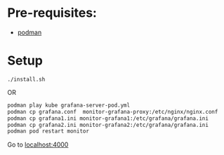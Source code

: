 # Pre-requisites:
- [podman](https://podman.io/getting-started/installation)
# Setup
```
./install.sh
```
OR
```bash
podman play kube grafana-server-pod.yml 
podman cp grafana.conf  monitor-grafana-proxy:/etc/nginx/nginx.conf
podman cp grafana1.ini monitor-grafana1:/etc/grafana/grafana.ini    
podman cp grafana2.ini monitor-grafana2:/etc/grafana/grafana.ini
podman pod restart monitor
```

Go to [localhost:4000](http://localhost:4000)